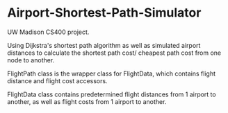 # Airport-Shortest-Path-Simulator
UW Madison CS400 project.

Using Dijkstra's shortest path algorithm as well as simulated airport distances to calculate the shortest path cost/ cheapest path cost from one node to another.

FlightPath class is the wrapper class for FlightData, which contains flight distance and flight cost accessors.

FlightData class contains predetermined flight distances from 1 airport to another, as well as flight costs from 1 airport to another.

